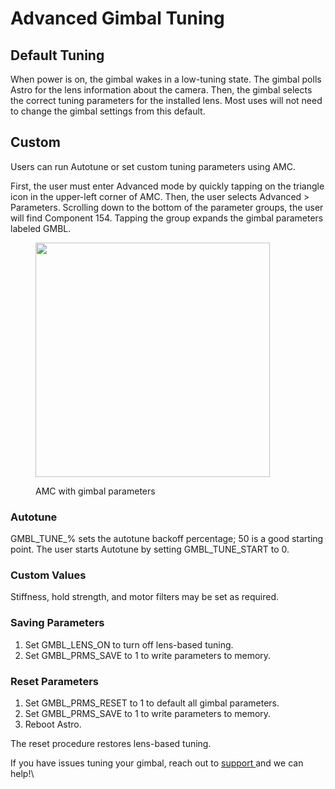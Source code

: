 # Advanced Gimbal Tuning

## Default Tuning

When power is on, the gimbal wakes in a low-tuning state. The gimbal polls Astro for the lens information about the camera. Then, the gimbal selects the correct tuning parameters for the installed lens. Most uses will not need to change the gimbal settings from this default.&#x20;

## Custom

Users can run Autotune or set custom tuning parameters using AMC.

First, the user must enter Advanced mode by quickly tapping on the triangle icon in the upper-left corner of AMC. Then, the user selects Advanced > Parameters. Scrolling down to the bottom of the parameter groups, the user will find Component 154. Tapping the group expands the gimbal parameters labeled GMBL.

<figure><img src="https://lh7-us.googleusercontent.com/zharYFxiWW5tRmPRUne0UXJIsNcMgUvAlcRbpX5h-kz9uIUc7jM560EZ2OAbaTci7QXKUbzAROFEUmtXFygkYNrzpGseB4HNhwfunbfbxy9MjonyfU9V5GWJEEy98SOECWmDHqAbNQtlP9g3YWR6OCU" alt="" width="375"><figcaption><p>AMC with gimbal parameters</p></figcaption></figure>

### Autotune

GMBL\_TUNE\_% sets the autotune backoff percentage; 50 is a good starting point. The user starts Autotune by setting GMBL\_TUNE\_START to 0.

### Custom Values

Stiffness, hold strength, and motor filters may be set as required.

### Saving Parameters

1. Set GMBL\_LENS\_ON to turn off lens-based tuning.
2. Set GMBL\_PRMS\_SAVE to 1 to write parameters to memory.

### Reset Parameters

1. Set GMBL\_PRMS\_RESET to 1 to default all gimbal parameters.
2. Set GMBL\_PRMS\_SAVE to 1 to write parameters to memory.
3. Reboot Astro.

The reset procedure restores lens-based tuning.



If you have issues tuning your gimbal, reach out to [support ](https://freeflysystems.com/contact)and we can help!\
